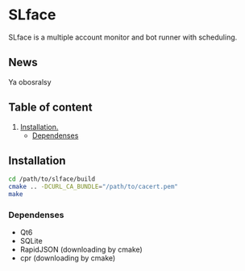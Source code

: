 # SLface
SLface is a multiple account monitor and bot runner with scheduling.

<a name="news"></a>
## News
Ya obosralsy

## Table of content
1. [ Installation. ](#installation)
	+ [ Dependenses ](#dependenses)

<a name="installation"></a>
## Installation

```BASH
cd /path/to/slface/build
cmake .. -DCURL_CA_BUNDLE="/path/to/cacert.pem"
make
```

<a name="dependenses"></a>
### Dependenses
+ Qt6
+ SQLite
+ RapidJSON (downloading by cmake)
+ cpr (downloading by cmake)
